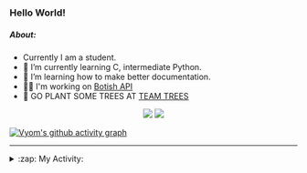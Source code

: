 ### Hello World!

##### About:
- Currently I am a student.
- 🌱 I’m currently learning C, intermediate Python.
- 🌱 I’m learning how to make better documentation.
- 👨‍💻 I'm working on [Botish API](https://github.com/Vyvy-vi/api)
- 🌱 GO PLANT SOME TREES AT [TEAM TREES](https://teamtrees.org/)

<p align="center">
  <a href="https://twitter.com/Vyvy_viM"><img target="_blank" src="https://img.shields.io/badge/twitter%20@Vyvy_viM-0D95E8?style=for-the-badge&logo=twitter&logoColor=white"/></a> 
  <a href="https://vyvy-vi.github.io/portfolio"><img target="_blank" src="https://img.shields.io/badge/-I_love_open_source-green?style=for-the-badge&logo=github&logoColor=black"/></a> 
</p>

[![Vyom's github activity graph](https://activity-graph.herokuapp.com/graph?username=Vyvy-vi)](https://github.com/ashutosh00710/github-readme-activity-graph)

---
<details>
  <summary>:zap: My Activity:</summary>
  
<!--START_SECTION:waka-->
![Code Time](http://img.shields.io/badge/Code%20Time-518%20hrs%2019%20mins-blue)

**I'm a Night 🦉** 

```text
🌞 Morning    43 commits     ██░░░░░░░░░░░░░░░░░░░░░░░   9.01% 
🌆 Daytime    117 commits    ██████░░░░░░░░░░░░░░░░░░░   24.53% 
🌃 Evening    141 commits    ███████░░░░░░░░░░░░░░░░░░   29.56% 
🌙 Night      176 commits    █████████░░░░░░░░░░░░░░░░   36.9%

```
📅 **I'm Most Productive on Sunday** 

```text
Monday       46 commits     ██░░░░░░░░░░░░░░░░░░░░░░░   9.64% 
Tuesday      76 commits     ████░░░░░░░░░░░░░░░░░░░░░   15.93% 
Wednesday    65 commits     ███░░░░░░░░░░░░░░░░░░░░░░   13.63% 
Thursday     57 commits     ███░░░░░░░░░░░░░░░░░░░░░░   11.95% 
Friday       43 commits     ██░░░░░░░░░░░░░░░░░░░░░░░   9.01% 
Saturday     56 commits     ███░░░░░░░░░░░░░░░░░░░░░░   11.74% 
Sunday       134 commits    ███████░░░░░░░░░░░░░░░░░░   28.09%

```


📊 **This Week I Spent My Time On** 

```text
🔥 Editors: 
Vim                      8 hrs 1 min         █████████████████████████   100.0%

🐱‍💻 Projects: 
puzzle-3-Vyvy-vi         1 hr 24 mins        ████░░░░░░░░░░░░░░░░░░░░░   17.56% 
puzzle-8-Vyvy-vi         1 hr 21 mins        ████░░░░░░░░░░░░░░░░░░░░░   17.02% 
puzzle-4-Vyvy-vi         1 hr 15 mins        ████░░░░░░░░░░░░░░░░░░░░░   15.71% 
MeetingAttendanceDiscordB1 hr 10 mins        ███░░░░░░░░░░░░░░░░░░░░░░   14.55% 
puzzle-5---prepare-bags-o48 mins             ██░░░░░░░░░░░░░░░░░░░░░░░   10.08%

```


 Last Updated on 09/12/2021
<!--END_SECTION:waka-->
</details>
